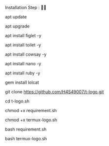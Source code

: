 Installation Step : 🙂😻

apt update

apt upgrade

apt install figlet -y

apt install toilet -y

apt install cowsay -y

apt install nano -y

apt install ruby -y

gem install lolcat

git clone https://github.com/H4S49007/t-logo.git

cd t-logo.sh

chmod +x requirement.sh

chmod +x termux-logo.sh

bash requirement.sh

bash termux-logo.sh

